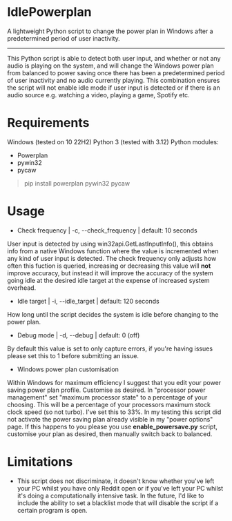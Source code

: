 
# IdlePowerplan
A lightweight Python script to change the power plan in Windows after a predetermined period of user inactivity.

---

This Python script is able to detect both user input, and whether or not any audio is playing on the system, and will change the Windows power plan from balanced to power saving once there has been a predetermined period of user inactivity and no audio currently playing. This combination ensures the script will not enable idle mode if user input is detected or if there is an audio source e.g. watching a video, playing a game, Spotify etc. 
# Requirements
Windows (tested on 10 22H2)
Python 3 (tested with 3.12)
Python modules:
 - Powerplan
 - pywin32
 - pycaw

>  pip install powerplan pywin32 pycaw


# Usage
 - Check frequency | -c, --check_frequency | default: 10 seconds
   
User input is detected by using win32api.GetLastInputInfo(), this obtains info from a native Windows function where the value is incremented when any kind of user input is detected. The check frequency only adjusts how often this fuction is queried, increasing or decreasing this value will **not** improve accuracy, but instead it will improve the accuracy of the system going idle at the desired idle target at the expense of increased system overhead.
 - Idle target | -i, --idle_target | default: 120 seconds

 How long until the script decides the system is idle before changing to the power plan.
 - Debug mode | -d, --debug | default: 0 (off)
   
 By default this value is set to only capture errors, if you're having issues please set this to 1 before submitting an issue.
 - Windows power plan customisation
   
 Within Windows for maximum efficiency I suggest that you edit your power saving power plan profile. Customise as desired. In "processor power management"  set "maximum processor state" to a percentage of your choosing. This will be a percentage of your processors maximum stock clock speed (so not turbo). I've set this to 33%. 
 In my testing this script did not activate the power saving plan already visible in my "power options" page. If this happens to you please you use **enable_powersave.py** script, customise your plan as desired, then manually switch back to balanced.

# Limitations

 - This script does not discriminate, it doesn't know whether you've left your PC whilst you have only Reddit open or if you've left your PC whilst it's doing a computationally intensive task. In the future, I'd like to include the ability to set a blacklist mode that will disable the script if a certain program is open.

    


